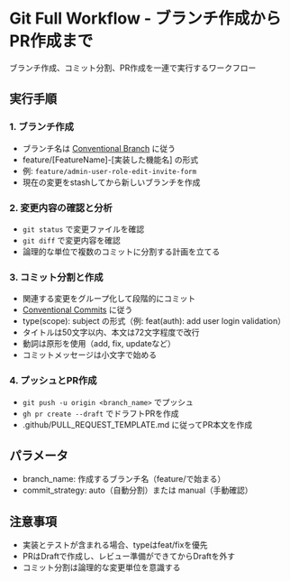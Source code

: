 # Git Full Workflow - ブランチ作成からPR作成まで

ブランチ作成、コミット分割、PR作成を一連で実行するワークフロー

## 実行手順

### 1. ブランチ作成
- ブランチ名は [Conventional Branch](https://conventional-branch.github.io/) に従う
- feature/[FeatureName]-[実装した機能名] の形式
- 例: `feature/admin-user-role-edit-invite-form`
- 現在の変更をstashしてから新しいブランチを作成

### 2. 変更内容の確認と分析
- `git status` で変更ファイルを確認
- `git diff` で変更内容を確認
- 論理的な単位で複数のコミットに分割する計画を立てる

### 3. コミット分割と作成
- 関連する変更をグループ化して段階的にコミット
- [Conventional Commits](https://www.conventionalcommits.org/en/v1.0.0/) に従う
- type(scope): subject の形式（例: feat(auth): add user login validation）
- タイトルは50文字以内、本文は72文字程度で改行
- 動詞は原形を使用（add, fix, updateなど）
- コミットメッセージは小文字で始める

### 4. プッシュとPR作成
- `git push -u origin <branch_name>` でプッシュ
- `gh pr create --draft` でドラフトPRを作成
- .github/PULL_REQUEST_TEMPLATE.md に従ってPR本文を作成

## パラメータ
- branch_name: 作成するブランチ名（feature/で始まる）
- commit_strategy: auto（自動分割）または manual（手動確認）

## 注意事項
- 実装とテストが含まれる場合、typeはfeat/fixを優先
- PRはDraftで作成し、レビュー準備ができてからDraftを外す
- コミット分割は論理的な変更単位を意識する